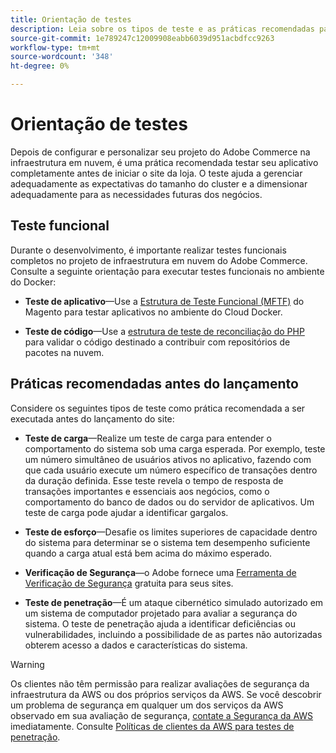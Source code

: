 ```yaml
---
title: Orientação de testes
description: Leia sobre os tipos de teste e as práticas recomendadas para iniciar o Adobe Commerce na infraestrutura em nuvem.
source-git-commit: 1e789247c12009908eabb6039d951acbdfcc9263
workflow-type: tm+mt
source-wordcount: '348'
ht-degree: 0%

---
```


# Orientação de testes

Depois de configurar e personalizar seu projeto do Adobe Commerce na infraestrutura em nuvem, é uma prática recomendada testar seu aplicativo completamente antes de iniciar o site da loja. O teste ajuda a gerenciar adequadamente as expectativas do tamanho do cluster e a dimensionar adequadamente para as necessidades futuras dos negócios.

## Teste funcional

Durante o desenvolvimento, é importante realizar testes funcionais completos no projeto de infraestrutura em nuvem do Adobe Commerce. Consulte a seguinte orientação para executar testes funcionais no ambiente do Docker:

- **Teste de aplicativo**—Use a [Estrutura de Teste Funcional (MFTF)](https://developer.adobe.com/commerce/cloud-tools/docker/test/application-testing/) do Magento para testar aplicativos no ambiente do Cloud Docker.

- **Teste de código**—Use a [estrutura de teste de reconciliação do PHP](https://developer.adobe.com/commerce/cloud-tools/docker/test/code-testing/) para validar o código destinado a contribuir com repositórios de pacotes na nuvem.

## Práticas recomendadas antes do lançamento

Considere os seguintes tipos de teste como prática recomendada a ser executada antes do lançamento do site:

- **Teste de carga**—Realize um teste de carga para entender o comportamento do sistema sob uma carga esperada. Por exemplo, teste um número simultâneo de usuários ativos no aplicativo, fazendo com que cada usuário execute um número específico de transações dentro da duração definida. Esse teste revela o tempo de resposta de transações importantes e essenciais aos negócios, como o comportamento do banco de dados ou do servidor de aplicativos. Um teste de carga pode ajudar a identificar gargalos.

- **Teste de esforço**—Desafie os limites superiores de capacidade dentro do sistema para determinar se o sistema tem desempenho suficiente quando a carga atual está bem acima do máximo esperado.

- **Verificação de Segurança**—o Adobe fornece uma [Ferramenta de Verificação de Segurança](../launch/overview.md#set-up-the-security-scan-tool) gratuita para seus sites.

- **Teste de penetração**—É um ataque cibernético simulado autorizado em um sistema de computador projetado para avaliar a segurança do sistema. O teste de penetração ajuda a identificar deficiências ou vulnerabilidades, incluindo a possibilidade de as partes não autorizadas obterem acesso a dados e características do sistema.

>[!WARNING]
>
>Os clientes não têm permissão para realizar avaliações de segurança da infraestrutura da AWS ou dos próprios serviços da AWS. Se você descobrir um problema de segurança em qualquer um dos serviços da AWS observado em sua avaliação de segurança, [contate a Segurança da AWS](mailto:aws-security@amazon.com) imediatamente. Consulte [Políticas de clientes da AWS para testes de penetração](https://aws.amazon.com/security/penetration-testing/).
